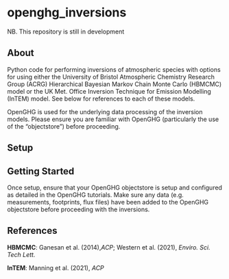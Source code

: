 # openghg_inversions
NB. This repository is still in development
## About 
Python code for performing inversions of atmospheric species with options for using either the University of Bristol Atmospheric Chemistry Research Group (ACRG) Hierarchical Bayesian Markov Chain Monte Carlo (HBMCMC) model or the UK Met. Office Inversion Technique for Emission Modelling (InTEM) model. See below for references to each of these models. 

OpenGHG is used for the underlying data processing of the inversion models. Please ensure you are familiar with OpenGHG (particularly the use of the “objectstore”) before proceeding. 

## Setup

## Getting Started
Once setup, ensure that your OpenGHG objectstore is setup and configured as detailed in the OpenGHG tutorials. Make sure any data (e.g. measurements, footprints, flux files) have been added to the OpenGHG objectstore before proceeding with the inversions. 


## References
**HBMCMC**: Ganesan et al. (2014),_ACP_; Western et al. (2021), _Enviro. Sci. Tech Lett._

**InTEM**: Manning et al. (2021), _ACP_

